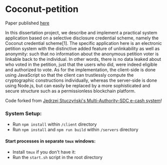 # Coconut-petition
Paper published [here](https://arxiv.org/abs/1809.10956)

In this dissertation project, we describe and implement a practical system application based on a selective disclosure credential scheme, namely the Coconut credential scheme[1]. The specific application here is an electronic petition system with the distinctive added feature of unlinkability as well as anonymity: such that no information about the anonymous petition voter is linkable back to the individual. In other words, there is no data leaked about who voted in the petition, just that the users who did, were indeed eligible and authorized to vote. As for the implementation, the client-side is done using JavaScript so that the client can trustlessly compute the cryptographic constructions individually, whereas the server-side is done using Node.js, but can easily be replaced by a more sophisticated and secure structure such as a permissionless blockchain platform.

Code forked from [Jędrzej Stuczyński's Multi-Authority-SDC e-cash system](https://github.com/jstuczyn/Multi-Authority-SDC)!

### System Setup:
- Run `npm install` within `/client` directory
- Run `npm install` and `npm run build` within `/servers` directory

#### Start processes in separate `tmux` windows:
- Install `tmux` if you don't have it:
- Run the `start.sh` script in the root directory
